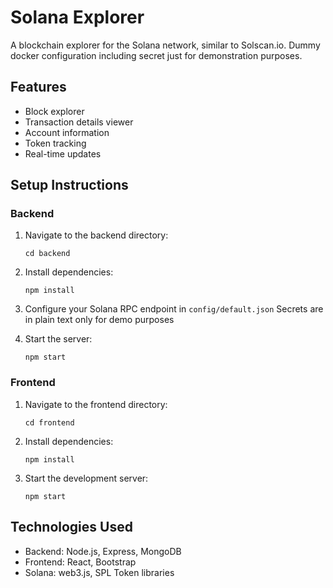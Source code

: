 # Solana Explorer

A blockchain explorer for the Solana network, similar to Solscan.io.
Dummy docker configuration including secret just for demonstration purposes.

## Features

- Block explorer
- Transaction details viewer
- Account information
- Token tracking
- Real-time updates

## Setup Instructions

### Backend

1. Navigate to the backend directory:
   ```
   cd backend
   ```

2. Install dependencies:
   ```
   npm install
   ```

3. Configure your Solana RPC endpoint in `config/default.json`
   Secrets are in plain text only for demo purposes

4. Start the server:
   ```
   npm start
   ```

### Frontend

1. Navigate to the frontend directory:
   ```
   cd frontend
   ```

2. Install dependencies:
   ```
   npm install
   ```

3. Start the development server:
   ```
   npm start
   ```

## Technologies Used

- Backend: Node.js, Express, MongoDB
- Frontend: React, Bootstrap
- Solana: web3.js, SPL Token libraries
